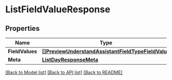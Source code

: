 # ListFieldValueResponse

## Properties

Name | Type | Description | Notes
------------ | ------------- | ------------- | -------------
**FieldValues** | [**[]PreviewUnderstandAssistantFieldTypeFieldValue**](preview.understand.assistant.field_type.field_value.md) |  | [optional] 
**Meta** | [**ListDayResponseMeta**](ListDayResponse_meta.md) |  | [optional] 

[[Back to Model list]](../README.md#documentation-for-models) [[Back to API list]](../README.md#documentation-for-api-endpoints) [[Back to README]](../README.md)


